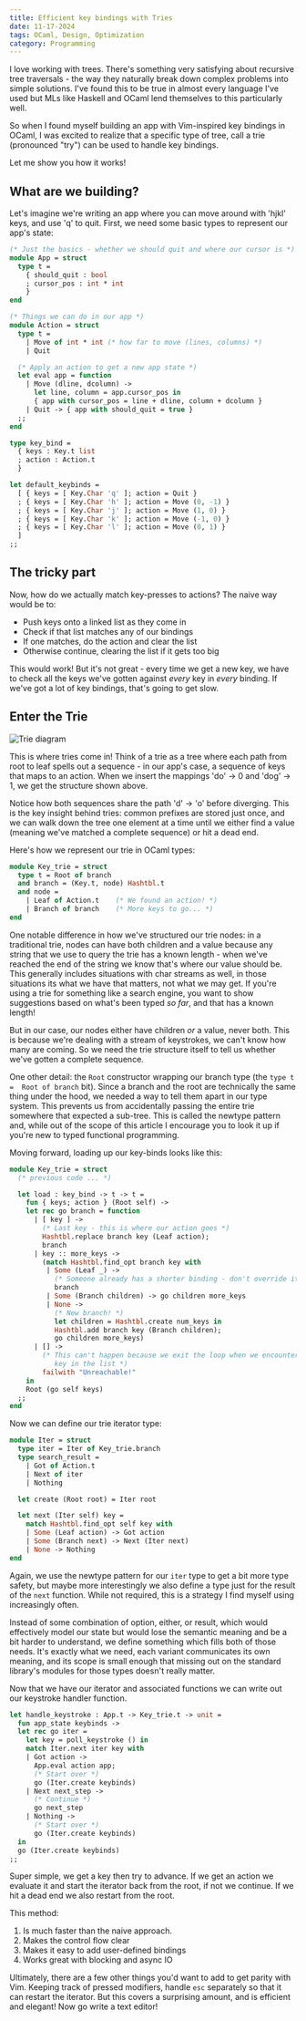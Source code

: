 ```yaml
--- 
title: Efficient key bindings with Tries
date: 11-17-2024
tags: OCaml, Design, Optimization
category: Programming
---
```


I love working with trees. There's something very satisfying about recursive 
tree traversals - the way they naturally break down complex problems into simple
solutions. I've found this to be true in almost every language I've used 
but MLs like Haskell and OCaml lend themselves to this 
particularly well.

So when I found myself building an app with Vim-inspired key bindings in OCaml, I 
was excited to realize that a specific type of tree, call a trie (pronounced 
"try") can be used to handle key bindings. 

Let me show you how it works!

## What are we building?

Let's imagine we're writing an app where you can move around with 'hjkl' keys, and use 'q' to quit. 
First, we need some basic types to represent our app's state:

```ocaml
(* Just the basics - whether we should quit and where our cursor is *)
module App = struct
  type t =
    { should_quit : bool
    ; cursor_pos : int * int
    }
end

(* Things we can do in our app *)
module Action = struct
  type t =
    | Move of int * int (* how far to move (lines, columns) *)
    | Quit

  (* Apply an action to get a new app state *)
  let eval app = function
    | Move (dline, dcolumn) ->
      let line, column = app.cursor_pos in
      { app with cursor_pos = line + dline, column + dcolumn }
    | Quit -> { app with should_quit = true }
  ;;
end

type key_bind =
  { keys : Key.t list
  ; action : Action.t
  }

let default_keybinds =
  [ { keys = [ Key.Char 'q' ]; action = Quit }
  ; { keys = [ Key.Char 'h' ]; action = Move (0, -1) }
  ; { keys = [ Key.Char 'j' ]; action = Move (1, 0) }
  ; { keys = [ Key.Char 'k' ]; action = Move (-1, 0) }
  ; { keys = [ Key.Char 'l' ]; action = Move (0, 1) } 
  ]
;;
```

## The tricky part

Now, how do we actually match key-presses to actions? The naive way would be to:

- Push keys onto a linked list as they come in
- Check if that list matches any of our bindings
- If one matches, do the action and clear the list
- Otherwise continue, clearing the list if it gets too big

This would work! But it's not great - every time we get a new key, we have to 
check all the keys we've gotten against *every* key in *every* binding. If 
we've got a lot of key bindings, that's going to get slow.

## Enter the Trie

![Trie diagram](Trie.svg)

This is where tries come in! Think of a trie as a tree where each path from root
to leaf spells out a sequence - in our app's case, a sequence of keys that maps to an
action. When we insert the mappings 'do' → 0 and 'dog' → 1, we get the structure
shown above. 

Notice how both sequences share the path 'd' → 'o' before diverging.
This is the key insight behind tries: common prefixes are stored just once, and
we can walk down the tree one element at a time until we either find a value
(meaning we've matched a complete sequence) or hit a dead end.

Here's how we represent our trie in OCaml types:

```ocaml
module Key_trie = struct
  type t = Root of branch
  and branch = (Key.t, node) Hashtbl.t
  and node =
    | Leaf of Action.t    (* We found an action! *)
    | Branch of branch    (* More keys to go... *)
end
```
One notable difference in how we've structured our trie nodes: in a traditional 
trie, nodes can have both children and a value because any string that we use to
query the trie has a known length - when we've reached the end of the string we
know that's where our value should be. This generally includes situations with
char streams as well, in those situations its what we have that
matters, not what we may get. If you're using a trie for something like a search
engine, you want to show suggestions based on what's been typed *so far*,
and that has a known length!

But in our case, our nodes either have children *or* a value, never both. This 
is because we're dealing with a stream of keystrokes, we can't know how many are
coming. So we need the trie structure itself to tell us whether we've gotten a 
complete sequence.

One other detail: the `Root` constructor wrapping our branch type (the `type t = 
Root of branch` bit). Since a branch and the root are technically the same thing 
under the hood, we needed a way to tell them apart in our type system. This 
prevents us from accidentally passing the entire trie somewhere that expected 
a sub-tree. This is called the newtype pattern and, while out of the scope of
this article I encourage you to look it up if you're new to typed functional
programming.

Moving forward, loading up our key-binds looks like this:

```ocaml
module Key_trie = struct
  (* previous code ... *)

  let load : key_bind -> t -> t =
    fun { keys; action } (Root self) ->
    let rec go branch = function
      | [ key ] ->
        (* Last key - this is where our action goes *)
        Hashtbl.replace branch key (Leaf action);
        branch
      | key :: more_keys ->
        (match Hashtbl.find_opt branch key with
         | Some (Leaf _) ->
           (* Someone already has a shorter binding - don't override it *)
           branch
         | Some (Branch children) -> go children more_keys
         | None ->
           (* New branch! *)
           let children = Hashtbl.create num_keys in
           Hashtbl.add branch key (Branch children);
           go children more_keys)
      | [] -> 
        (* This can't happen because we exit the loop when we encounter the last
           key in the list *)
        failwith "Unreachable!"
    in
    Root (go self keys)
  ;;
end
```

Now we can define our trie iterator type:

```ocaml
module Iter = struct
  type iter = Iter of Key_trie.branch
  type search_result =
    | Got of Action.t
    | Next of iter
    | Nothing

  let create (Root root) = Iter root

  let next (Iter self) key =
    match Hashtbl.find_opt self key with
    | Some (Leaf action) -> Got action
    | Some (Branch next) -> Next (Iter next)
    | None -> Nothing
end
```

Again, we use the newtype pattern for our `iter` type to get a bit more
type safety, but maybe more interestingly we also define a type just for the
result of the `next` function. While not required, this is a strategy I find
myself using increasingly often. 

Instead of some combination of option, either, or result, which would 
effectively model our state but would lose the semantic meaning and be a bit 
harder to understand, we define something which fills both of those needs. It's 
exactly what we need, each variant communicates its own meaning, and its scope 
is small enough that missing out on the standard library's modules for those 
types doesn't really matter.

Now that we have our iterator and associated functions we can write out our
keystroke handler function. 

```ocaml
let handle_keystroke : App.t -> Key_trie.t -> unit =
  fun app_state keybinds ->
  let rec go iter =
    let key = poll_keystroke () in
    match Iter.next iter key with
    | Got action ->
      App.eval action app;
      (* Start over *)
      go (Iter.create keybinds) 
    | Next next_step -> 
      (* Continue *)
      go next_step 
    | Nothing -> 
      (* Start over *)
      go (Iter.create keybinds)
  in
  go (Iter.create keybinds)
;;
```

Super simple, we get a key then try to advance. If we get an action we evaluate
it and start the iterator back from the root, if not we continue. If we hit a
dead end we also restart from the root. 

This method:

1. Is much faster than the naive approach.
2. Makes the control flow clear
3. Makes it easy to add user-defined bindings
4. Works great with blocking and async IO

Ultimately, there are a few other things you'd want to add to get parity with
Vim. Keeping track of pressed modifiers, handle `esc` separately so that it can
restart the iterator. But this covers a surprising amount, and is efficient and
elegant! Now go write a text editor! 
